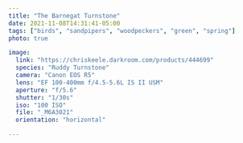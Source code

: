 ```yaml
---
title: "The Barnegat Turnstone"
date: 2021-11-08T14:31:41-05:00
tags: ["birds", "sandpipers", "woodpeckers", "green", "spring"]
photo: true

image:
  link: "https://chriskeele.darkroom.com/products/444699"
  species: "Ruddy Turnstone"
  camera: "Canon EOS R5"
  lens: "EF 100-400mm f/4.5-5.6L IS II USM"
  aperture: "f/5.6"
  shutter: "1/30s"
  iso: "100 ISO"
  file: "_M6A3021"
  orientation: "horizontal"

---
```

